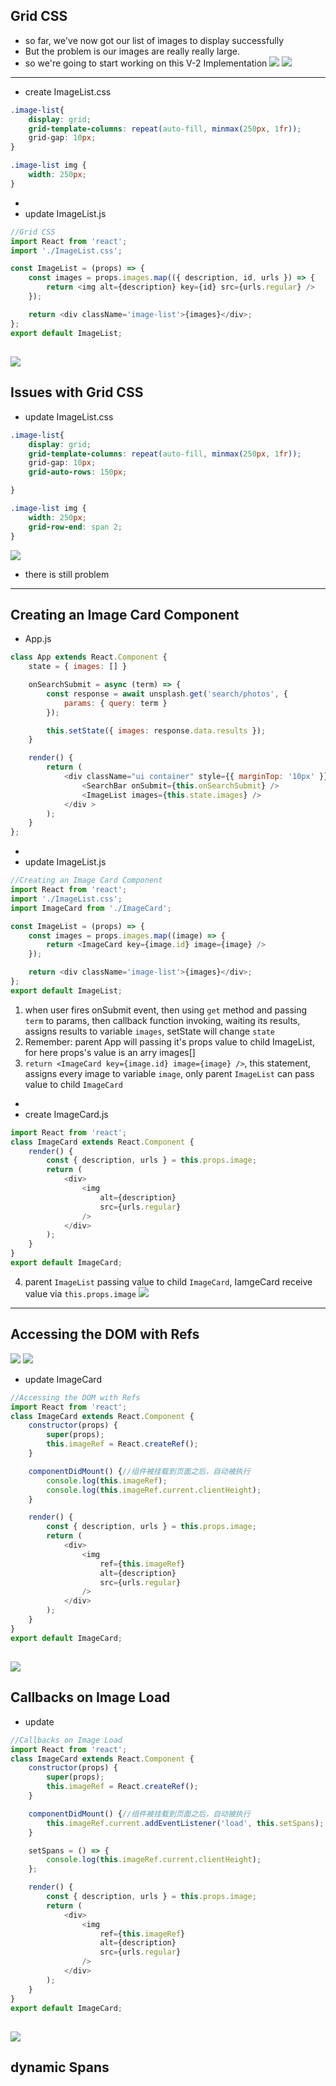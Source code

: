 ## Grid CSS

- so far, we've now got our list of images to display successfully
- But the problem is our images are really really large.
- so we're going to start working on this V-2 Implementation
![](img/2019-12-30-21-02-59.png)
![](img/2019-12-30-21-03-53.png)
---
- create ImageList.css
```css
.image-list{
    display: grid;
    grid-template-columns: repeat(auto-fill, minmax(250px, 1fr));
    grid-gap: 10px;
}

.image-list img {
    width: 250px;
}
```
- 
- update ImageList.js
```js
//Grid CSS
import React from 'react';
import './ImageList.css';

const ImageList = (props) => {
    const images = props.images.map(({ description, id, urls }) => {
        return <img alt={description} key={id} src={urls.regular} />
    });

    return <div className='image-list'>{images}</div>;
};
export default ImageList;
```
![](img/2019-12-30-21-24-42.png)
---

## Issues with Grid CSS

- update ImageList.css
```css
.image-list{
    display: grid;
    grid-template-columns: repeat(auto-fill, minmax(250px, 1fr));
    grid-gap: 10px;
    grid-auto-rows: 150px;

}

.image-list img {
    width: 250px;
    grid-row-end: span 2;
}
```
![](img/2019-12-30-21-28-18.png)
- there is still problem
---


## Creating an Image Card Component
- App.js
```js
class App extends React.Component {
    state = { images: [] }

    onSearchSubmit = async (term) => {
        const response = await unsplash.get('search/photos', {
            params: { query: term }
        });

        this.setState({ images: response.data.results });
    }

    render() {
        return (
            <div className="ui container" style={{ marginTop: '10px' }}>
                <SearchBar onSubmit={this.onSearchSubmit} />
                <ImageList images={this.state.images} />
            </div >
        );
    }
};
```
-
- update ImageList.js
```js
//Creating an Image Card Component
import React from 'react';
import './ImageList.css';
import ImageCard from './ImageCard';

const ImageList = (props) => {
    const images = props.images.map((image) => {
        return <ImageCard key={image.id} image={image} />
    });

    return <div className='image-list'>{images}</div>;
};
export default ImageList;
```
1. when user fires onSubmit event, then using `get` method and passing `term` to params, then callback function invoking, waiting its results, assigns results to variable `images`, setState will change `state`
2. Remember: parent App will passing it's props value to child ImageList, for here props's value is an arry images[]
3. `return <ImageCard key={image.id} image={image} />`, this statement, assigns every image to variable `image`, only parent `ImageList` can pass value to child `ImageCard`

-
- create ImageCard.js
```js
import React from 'react';
class ImageCard extends React.Component {
    render() {
        const { description, urls } = this.props.image;
        return (
            <div>
                <img
                    alt={description}
                    src={urls.regular}
                />
            </div>
        );
    }
}
export default ImageCard;
```
4. parent `ImageList` passing value to child `ImageCard`, IamgeCard receive value via `this.props.image`
![](img/2019-12-30-22-33-35.png)
---


## Accessing the DOM with Refs
![](img/2019-12-30-22-38-34.png)
![](img/2019-12-30-22-43-15.png)
- update ImageCard
```js
//Accessing the DOM with Refs
import React from 'react';
class ImageCard extends React.Component {
    constructor(props) {
        super(props);
        this.imageRef = React.createRef();
    }

    componentDidMount() {//组件被挂载到页面之后，自动被执行
        console.log(this.imageRef);
        console.log(this.imageRef.current.clientHeight);
    }

    render() {
        const { description, urls } = this.props.image;
        return (
            <div>
                <img
                    ref={this.imageRef}
                    alt={description}
                    src={urls.regular}
                />
            </div>
        );
    }
}
export default ImageCard;
```
![](img/2019-12-31-10-25-22.png)
---

## Callbacks on Image Load
- update
```js
//Callbacks on Image Load
import React from 'react';
class ImageCard extends React.Component {
    constructor(props) {
        super(props);
        this.imageRef = React.createRef();
    }

    componentDidMount() {//组件被挂载到页面之后，自动被执行
        this.imageRef.current.addEventListener('load', this.setSpans);
    }

    setSpans = () => {
        console.log(this.imageRef.current.clientHeight);
    };

    render() {
        const { description, urls } = this.props.image;
        return (
            <div>
                <img
                    ref={this.imageRef}
                    alt={description}
                    src={urls.regular}
                />
            </div>
        );
    }
}
export default ImageCard;
```
![](img/2019-12-31-11-39-43.png)
---

## dynamic Spans





